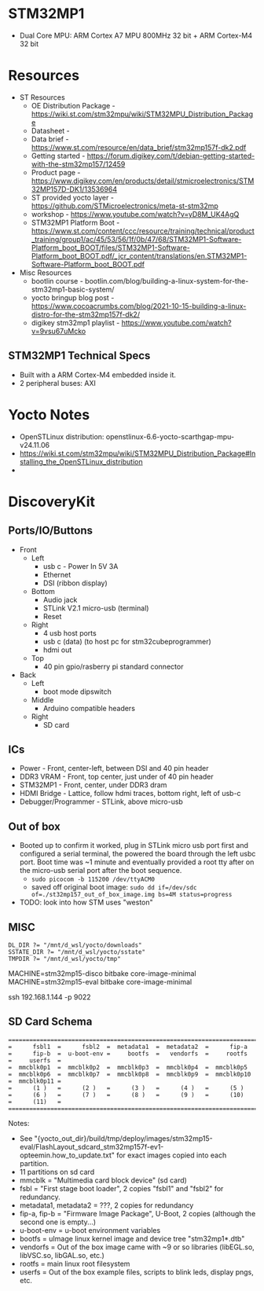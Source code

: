 # STM32MP1
* Dual Core MPU: ARM Cortex A7 MPU 800MHz 32 bit + ARM Cortex-M4 32 bit

# Resources
* ST Resources
  * OE Distribution Package - https://wiki.st.com/stm32mpu/wiki/STM32MPU_Distribution_Package
  * Datasheet -
  * Data brief - https://www.st.com/resource/en/data_brief/stm32mp157f-dk2.pdf
  * Getting started - https://forum.digikey.com/t/debian-getting-started-with-the-stm32mp157/12459
  * Product page - https://www.digikey.com/en/products/detail/stmicroelectronics/STM32MP157D-DK1/13536964
  * ST provided yocto layer - https://github.com/STMicroelectronics/meta-st-stm32mp
  * workshop - https://www.youtube.com/watch?v=yD8M_UK4AgQ
  * STM32MP1 Platform Boot - https://www.st.com/content/ccc/resource/training/technical/product_training/group1/ac/45/53/56/1f/0b/47/68/STM32MP1-Software-Platform_boot_BOOT/files/STM32MP1-Software-Platform_boot_BOOT.pdf/_jcr_content/translations/en.STM32MP1-Software-Platform_boot_BOOT.pdf
* Misc Resources
  * bootlin course - bootlin.com/blog/building-a-linux-system-for-the-stm32mp1-basic-system/
  * yocto bringup blog post - https://www.cocoacrumbs.com/blog/2021-10-15-building-a-linux-distro-for-the-stm32mp157f-dk2/
  * digikey stm32mp1 playlist - https://www.youtube.com/watch?v=9vsu67uMcko

## STM32MP1 Technical Specs
* Built with a ARM Cortex-M4 embedded inside it.
* 2 peripheral buses: AXI

# Yocto Notes
* OpenSTLinux distribution: openstlinux-6.6-yocto-scarthgap-mpu-v24.11.06
* https://wiki.st.com/stm32mpu/wiki/STM32MPU_Distribution_Package#Installing_the_OpenSTLinux_distribution
*

# DiscoveryKit
## Ports/IO/Buttons
* Front
  * Left
    * usb c - Power In 5V 3A
    * Ethernet
    * DSI (ribbon display)
  * Bottom
    * Audio jack
    * STLink V2.1 micro-usb (terminal)
    * Reset
  * Right
    * 4 usb host ports
    * usb c (data) (to host pc for stm32cubeprogrammer)
    * hdmi out
  * Top
    * 40 pin gpio/rasberry pi standard connector
* Back
  * Left
    * boot mode dipswitch
  * Middle
    * Arduino compatible headers
  * Right
    * SD card

## ICs
* Power - Front, center-left, between DSI and 40 pin header
* DDR3 VRAM - Front, top center, just under of 40 pin header
* STM32MP1 - Front, center, under DDR3 dram
* HDMI Bridge - Lattice, follow hdmi traces, bottom right, left of usb-c
* Debugger/Programmer - STLink, above micro-usb

## Out of box
* Booted up to confirm it worked, plug in STLink micro usb port first and configured a serial terminal, the powered the board through the left usbc port. Boot time was ~1 minute and eventually provided a root tty after on the micro-usb serial port after the boot sequence.
  * `sudo picocom -b 115200 /dev/ttyACM0`
  * saved off original boot image: `sudo dd if=/dev/sdc of=./st32mp157_out_of_box_image.img bs=4M status=progress`
* TODO: look into how STM uses "weston"

## MISC
```
DL_DIR ?= "/mnt/d_wsl/yocto/downloads"
SSTATE_DIR ?= "/mnt/d_wsl/yocto/sstate"
TMPDIR ?= "/mnt/d_wsl/yocto/tmp"
```

MACHINE=stm32mp15-disco bitbake core-image-minimal
MACHINE=stm32mp15-eval bitbake core-image-minimal

ssh 192.168.1.144 -p 9022

## SD Card Schema
```
===========================================================================================================================================================
=      fsbl1  =      fsbl2  =  metadata1  =  metadata2  =      fip-a  =      fip-b  =  u-boot-env =     bootfs  =   vendorfs  =     rootfs  =     userfs  =
=  mmcblk0p1  =  mmcblk0p2  =  mmcblk0p3  =  mmcblk0p4  =  mmcblk0p5  =  mmcblk0p6  =  mmcblk0p7  =  mmcblk0p8  =  mmcblk0p9  =  mmcblk0p10 =  mmcblk0p11 =
=      (1 )   =      (2 )   =      (3 )   =      (4 )   =      (5 )   =      (6 )   =      (7 )   =      (8 )   =      (9 )   =      (10)   =      (11)   =
===========================================================================================================================================================
```
Notes:
* See "{yocto_out_dir}/build/tmp/deploy/images/stm32mp15-eval/FlashLayout_sdcard_stm32mp157f-ev1-opteemin.how_to_update.txt" for exact images copied into each partition.
* 11 partitions on sd card
* mmcblk = "Multimedia card block device" (sd card)
* fsbl = "First stage boot loader", 2 copies "fsbl1" and "fsbl2" for redundancy.
* metadata1, metadata2 = ???, 2 copies for redundancy
* fip-a, fip-b = "Firmware Image Package", U-Boot, 2 copies (although the second one is empty...)
* u-boot-env = u-boot environment variables
* bootfs = uImage linux kernel image and device tree "stm32mp1*.dtb"
* vendorfs = Out of the box image came with ~9 or so libraries (libEGL.so, libVSC.so, libGAL.so, etc.)
* rootfs = main linux root filesystem
* userfs = Out of the box example files, scripts to blink leds, display pngs, etc.
